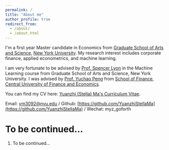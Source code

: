 ```yaml
---
permalink: /
title: "About me"
author_profile: true
redirect_from: 
  - /about/
  - /about.html
---
```


I'm a first year Master candidate in Economics from [Graduate School of Arts and Science](https://gsas.nyu.edu/), [New York University](https://www.nyu.edu/). My research interest includes corporate finance, applied econometrics, and machine learning.

I am very fortunate to be advised by [Prof. Spencer Lyon](https://sglyon.github.io/) in the Machine Learning course from Graduate School of Arts and Science, New York University. I was advised by [Prof. Yuchao Peng](https://sf.cufe.edu.cn/info/1112/13539.htm) from [School of Finance](https://sf.cufe.edu.cn/), [Central University of Finance and Economics](https://www.cufe.edu.cn/index.htm).

You can find my CV here: [Yuanzhi (Stella) Ma's Curriculum Vitae](../assets/Curriculum_Vitae.pdf).

Email: [ym3092@nyu.edu](mailto:ym3092@nyu.edu) / Github: [https://github.com/YuanzhiStellaMa](https://github.com/YuanzhiStellaMa) / Wechat: myz_goforth


To be continued...
======
1. To be continued...

